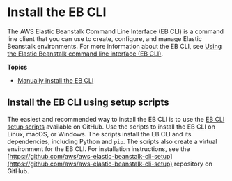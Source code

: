 # Install the EB CLI<a name="eb-cli3-install"></a>

The AWS Elastic Beanstalk Command Line Interface \(EB CLI\) is a command line client that you can use to create, configure, and manage Elastic Beanstalk environments\. For more information about the EB CLI, see [Using the Elastic Beanstalk command line interface \(EB CLI\)](eb-cli3.md)\.

**Topics**
+ [Manually install the EB CLI](eb-cli3-install-advanced.md)

## Install the EB CLI using setup scripts<a name="eb-cli3-install.scripts"></a>

The easiest and recommended way to install the EB CLI is to use the [EB CLI setup scripts](https://github.com/aws/aws-elastic-beanstalk-cli-setup) available on GitHub\. Use the scripts to install the EB CLI on Linux, macOS, or Windows\. The scripts install the EB CLI and its dependencies, including Python and `pip`\. The scripts also create a virtual environment for the EB CLI\. For installation instructions, see the [https://github.com/aws/aws-elastic-beanstalk-cli-setup](https://github.com/aws/aws-elastic-beanstalk-cli-setup) repository on GitHub\.
